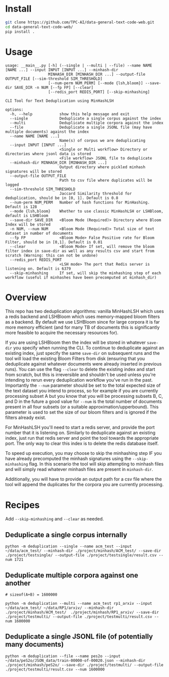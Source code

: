 # Install
```bash
git clone https://github.com/TPC-AI/data-general-text-code-web.git
cd data-general-text-code-web/
pip install .
```

# Usage

```
usage: __main__.py [-h] (--single | --multi | --file) --name NAME [NAME ...] --input INPUT [INPUT ...] --minhash-dir
                   MINHASH_DIR [MINHASH_DIR ...] --output-file OUTPUT_FILE [--sim-threshold SIM_THRESHOLD]
                   [--num-perm NUM_PERM] [--mode {lsh,bloom}] --save-dir SAVE_DIR -n NUM [--fp FP] [--clear]
                   [--redis_port REDIS_PORT] [--skip-minhashing]

CLI Tool for Text Deduplication using MinHashLSH

options:
  -h, --help            show this help message and exit
  --single              Deduplicate a single corpus against the index
  --multi               Deduplicate multiple corpora against the index
  --file                Deduplicate a single JSONL file (may have multiple documents) against the index
  --name NAME [NAME ...]
                        Name(s) of corpus we are deduplicating
  --input INPUT [INPUT ...]
                        <Single or Multi workflow> Directory or directories where jsonl data is stored
                        <File workflow> JSONL file to deduplicate
  --minhash-dir MINHASH_DIR [MINHASH_DIR ...]
                        Output directory where pickled minhash signatures will be stored
  --output-file OUTPUT_FILE
                        Path to csv file where duplicates will be logged
  --sim-threshold SIM_THRESHOLD
                        Jaccard Similarity threshold for deduplication, should be in [0, 1]. Default is 0.8
  --num-perm NUM_PERM   Number of hash functions for MinHashing. Default is 128
  --mode {lsh,bloom}    Whether to use classic MinHashLSH or LSHBloom, default is LSHBloom
  --save-dir SAVE_DIR   <Bloom Mode (Required)> Directory where Bloom Index will be stored
  -n NUM, --num NUM     <Bloom Mode (Required)> Total size of text dataset in number of documents
  --fp FP               <Bloom Mode> False Positive rate for Bloom Filter, should be in [0,1]. Default is 0.01
  --clear               <Bloom Mode> If set, will remove the bloom filter index in save-dir as well as any results csv and start from scratch (Warning: this can not be undone)
  --redis_port REDIS_PORT
                        <LSH mode> The port that Redis server is listening on. Default is 6379
  --skip-minhashing     If set, will skip the minhashing step of each workflow (useful if minhashes have been precomputed at minhash_dir)
```

# Overview
This repo has two deduplication algorithms: vanilla MinHashLSH which uses a redis backend and LSHBloom which uses memory-mapped bloom filters as a backend. By default we use LSHBloom since for large corpora it is far more memory efficient (and for many TB of documents this is significantly more feasible to acquire the necessary resources for). 

If you are using LSHBloom then the index will be stored in whatever `save-dir` you specify when running the CLI. To continue to deduplicate against an existing index, just specify the same `save-dir` on subsequent runs and the tool will load the existing Bloom Filters from disk (ensuring that you deduplicate against whatever documents were already inserted in previous runs). You can use the flag `--clear` to delete the existing index and start from scratch, but this is irreversible and shouldn't be used unless you're intending to rerun every deduplication workflow you've run in the past. Importantly the `--num` parameter should be set to the total expected size of the text dataset you intend to process, so for example if you are currently processing subset A but you know that you will be processing subsets B, C, and D in the future a good value for `--num` is the total number of documents present in all four subsets (or a suitable approximation/upperbound). This parameter is used to set the size of our bloom filters and is ignored if the filters already exist.

For MinHashLSH you'll need to start a redis server, and provide the port number that it is listening on. Similarly to deduplicate against an existing index, just run that redis server and point the tool towards the appropriate port. The only way to clear this index is to delete the redis database itself.

To speed up execution, you may choose to skip the minhashing step IF you have already precomputed the minhash signatures using the `--skip-minhashing` flag. In this scenario the tool will skip attempting to minhash files and will simply read whatever minhash files are present in `minhash-dir`. 

Additionally, you will have to provide an output path for a csv file where the tool will append the duplicates for the corpora you are currently processing. 

# Recipes

Add `--skip-minhashing` and `--clear` as needed.

## Deduplicate a single corpus internally

```shell
python -m deduplication --single --name acm_test --input ~/data/acm_test/ --minhash-dir ./project/minhash/ACM_test/ --save-dir ./project/testsingle/ --output-file ./project/testsingle/result.csv --num 1721 
```

## Deduplicate multiple corpora against one another

```shell
# sizeof(A+B) = 1600000

python -m deduplication --multi --name acm_test rp1_arxiv --input ~/data/acm_test/ ~/data/RP1/arxiv/ --minhash-dir ./project/minhash/ACM_test/  ./project/minhash/RP1_arxiv/ --save-dir ./project/testmulti/ --output-file ./project/testmulti/result.csv --num 1600000 
```

## Deduplicate a single JSONL file (of potentially many documents)
```shell
python -m deduplication --file --name pes2o --input ~/data/peS2o/JSON_data/train-00000-of-00020.json --minhash-dir ./project/minhash/peS2o/ --save-dir ./project/testmulti/ --output-file ./project/testmulti/result.csv --num 1600000
```